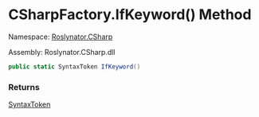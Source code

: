 # CSharpFactory\.IfKeyword\(\) Method

Namespace: [Roslynator.CSharp](../../README.md)

Assembly: Roslynator\.CSharp\.dll

```csharp
public static SyntaxToken IfKeyword()
```

### Returns

[SyntaxToken](https://docs.microsoft.com/en-us/dotnet/api/microsoft.codeanalysis.syntaxtoken)

